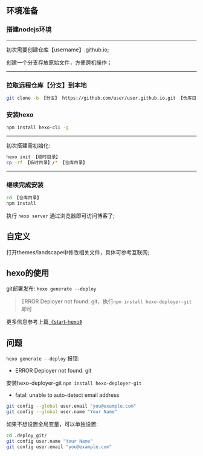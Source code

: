 
## 环境准备


### 搭建nodejs环境
---
初次需要创建仓库【username】.github.io;

创建一个分支存放原始文件，方便跨机操作；

---

### 拉取远程仓库【分支】到本地

``` bash
git clone -b 【分支】 https://github.com/user/user.github.io.git 【仓库目录】
```

### 安装hexo  

``` bash
npm install hexo-cli -g
```

---
初次搭建需初始化:  

``` bash
hexo init 【临时目录】
cp -rf 【临时目录】/* 【仓库目录】
```

---

### 继续完成安装

```bash
cd 【仓库目录】
npm install
```

执行 `hexo server` 通过浏览器即可访问博客了;

## 自定义

打开themes/landscape中修改相关文件，具体可参考互联网;

## hexo的使用

git部署发布: `hexo generate --deploy`

> ERROR Deployer not found: git，执行`npm install hexo-deployer-git`即可

更多信息参考上篇[《start-hexo》](/2018/11/19/start-hexo/)

## 问题

 `hexo generate --deploy` 报错: 

* ERROR Deployer not found: git

安装hexo-deployer-git `npm install hexo-deployer-git`

* fatal: unable to auto-detect email address 

```bash
git config --global user.email "you@example.com"
git config --global user.name "Your Name"
```

如果不想设置全局变量，可以单独设置:

```bash
cd .deploy_git/
git config user.name "Your Name"
git config user.email "you@example.com"
```
